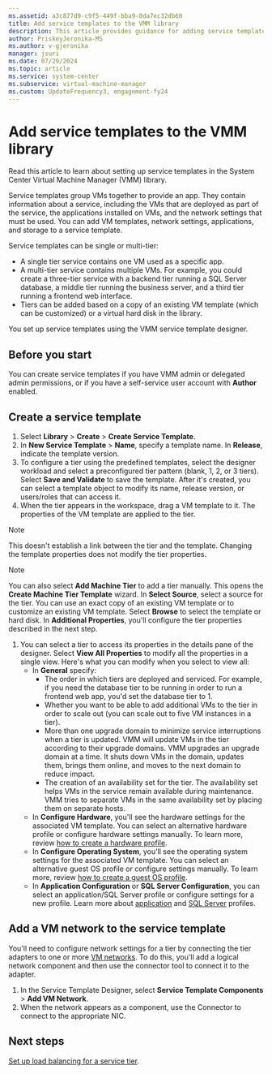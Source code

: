```yaml
---
ms.assetid: a3c877d9-c9f5-449f-bba9-0da7ec32db60
title: Add service templates to the VMM library
description: This article provides guidance for adding service templates to the library in the VMM compute fabric
author: PriskeyJeronika-MS
ms.author: v-gjeronika
manager: jsuri
ms.date: 07/29/2024
ms.topic: article
ms.service: system-center
ms.subservice: virtual-machine-manager
ms.custom: UpdateFrequency3, engagement-fy24
---
```


# Add service templates to the VMM library



Read this article to learn about setting up service templates in the System Center Virtual Machine Manager (VMM) library.

Service templates group VMs together to provide an app. They contain information about a service, including the VMs that are deployed as part of the service, the applications installed on VMs, and the network settings that must be used. You can add VM templates, network settings, applications, and storage to a service template.

Service templates can be single or multi-tier:

- A single tier service contains one VM used as a specific app.
- A multi-tier service contains multiple VMs. For example, you could create a three-tier service with a backend tier running a SQL Server database, a middle tier running the business server, and a third tier running a frontend web interface.
- Tiers can be added based on a copy of an existing VM template (which can be customized) or a virtual hard disk in the library.

You set up service templates using the VMM service template designer.

## Before you start

You can create service templates if you have VMM admin or delegated admin permissions, or if you have a self-service user account with **Author** enabled.

## Create a service template

1. Select **Library** > **Create** > **Create Service Template**.
2. In **New Service Template**  > **Name**, specify a template name. In **Release**, indicate the template version.
3. To configure a tier using the predefined templates, select the designer workload and select a preconfigured tier pattern (blank, 1, 2, or 3 tiers). Select **Save and Validate** to save the template. After it's created, you can select a template object to modify its name, release version, or users/roles that can access it.
4. When the tier appears in the workspace, drag a VM template to it. The properties of the VM template are applied to the tier. 

  > [!NOTE]
  > This doesn't establish a link between the tier and the template. Changing the template properties does not modify the tier properties.

  > [!NOTE]
  > You can also select **Add Machine Tier** to add a tier manually. This opens the **Create Machine Tier Template** wizard. In **Select Source**, select a source for the tier. You can use an exact copy of an existing VM template or to customize an existing VM template. Select **Browse** to select the template or hard disk. In **Additional Properties**, you'll configure the tier properties described in the next step.

1. You can select a tier to access its properties in the details pane of the designer. Select **View All Properties** to modify all the properties in a single view. Here's what you can modify when you select to view all:
    - In **General** specify:
      - The order in which tiers are deployed and serviced. For example, if you need the database tier to be running in order to run a frontend web app, you'd set the database tier to 1.
      - Whether you want to be able to add additional VMs to the tier in order to scale out (you can scale out to five VM instances in a tier).
      - More than one upgrade domain to minimize service interruptions when a tier is updated. VMM will update VMs in the tier according to their upgrade domains. VMM upgrades an upgrade domain at a time. It shuts down VMs in the domain, updates them, brings them online, and moves to the next domain to reduce impact.
      - The creation of an availability set for the tier. The availability set helps VMs in the service remain available during maintenance. VMM tries to separate VMs in the same availability set by placing them on separate hosts.
    - In **Configure Hardware**, you'll see the hardware settings for the associated VM template. You can select an alternative hardware profile or configure hardware settings manually. To learn more, review [how to create a hardware profile](library-profiles.md#create-a-hardware-profile).
    - In **Configure Operating System**, you'll see the operating system settings for the associated VM template. You can select an alternative guest OS profile or configure settings manually. To learn more, review [how to create a guest OS profile](library-profiles.md#create-a-guest-os-profile).
    - In **Application Configuration** or **SQL Server Configuration**, you can select an application/SQL Server profile or configure settings for a new profile. Learn more about [application](library-profiles.md#create-an-application-profile) and [SQL Server](library-profiles.md#create-a-sql-server-profile) profiles.

## Add a VM network to the service template

You'll need to configure network settings for a tier by connecting the tier adapters to one or more [VM networks](network-virtual.md). To do this, you'll add a logical network component and then use the connector tool to connect it to the adapter.

1. In the Service Template Designer, select **Service Template Components** > **Add VM Network**.
1. When the network appears as a component, use the Connector to connect to the appropriate NIC.

## Next steps

[Set up load balancing for a service tier](network-nlb.md).

